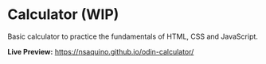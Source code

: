 # Calculator (WIP)

Basic calculator to practice the fundamentals of HTML, CSS and JavaScript.

__Live Preview:__ https://nsaquino.github.io/odin-calculator/
